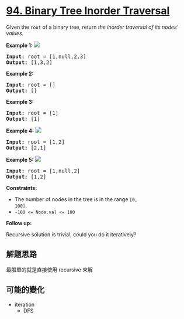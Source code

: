 # [94. Binary Tree Inorder Traversal](https://leetcode.com/problems/binary-tree-inorder-traversal/)
Given the <code>root</code> of a binary tree, return _the inorder traversal of its nodes&#39; values_.



**Example 1:**
![](https://assets.leetcode.com/uploads/2020/09/15/inorder_1.jpg)

<pre><strong>Input:</strong> root = [1,null,2,3]
<strong>Output:</strong> [1,3,2]
</pre>

**Example 2:**


<pre><strong>Input:</strong> root = []
<strong>Output:</strong> []
</pre>

**Example 3:**


<pre><strong>Input:</strong> root = [1]
<strong>Output:</strong> [1]
</pre>

**Example 4:**
![](https://assets.leetcode.com/uploads/2020/09/15/inorder_5.jpg)

<pre><strong>Input:</strong> root = [1,2]
<strong>Output:</strong> [2,1]
</pre>

**Example 5:**
![](https://assets.leetcode.com/uploads/2020/09/15/inorder_4.jpg)

<pre><strong>Input:</strong> root = [1,null,2]
<strong>Output:</strong> [1,2]
</pre>



**Constraints:**


- The number of nodes in the tree is in the range <code>[0, 100]</code>.
- <code>-100 &lt;= Node.val &lt;= 100</code>



**Follow up:**

Recursive solution is trivial, could you do it iteratively?




##  解题思路

最艒單的就是直接使用 recursive 來解

##  可能的變化

- iteration
  - DFS